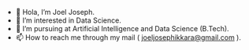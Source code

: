 - 👋 Hola, I’m Joel Joseph.
- 👀 I’m interested in Data Science.
- 🌱 I’m pursuing at Artificial Intelligence and Data Science (B.Tech).
- 📫 How to reach me through my mail ( joeljosephikkara@gmail.com ).
